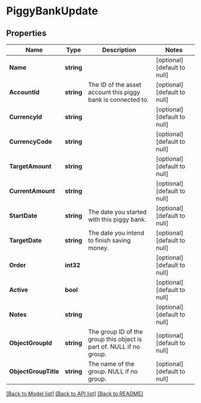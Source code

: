 # PiggyBankUpdate

## Properties
Name | Type | Description | Notes
------------ | ------------- | ------------- | -------------
**Name** | **string** |  | [optional] [default to null]
**AccountId** | **string** | The ID of the asset account this piggy bank is connected to. | [optional] [default to null]
**CurrencyId** | **string** |  | [optional] [default to null]
**CurrencyCode** | **string** |  | [optional] [default to null]
**TargetAmount** | **string** |  | [optional] [default to null]
**CurrentAmount** | **string** |  | [optional] [default to null]
**StartDate** | **string** | The date you started with this piggy bank. | [optional] [default to null]
**TargetDate** | **string** | The date you intend to finish saving money. | [optional] [default to null]
**Order** | **int32** |  | [optional] [default to null]
**Active** | **bool** |  | [optional] [default to null]
**Notes** | **string** |  | [optional] [default to null]
**ObjectGroupId** | **string** | The group ID of the group this object is part of. NULL if no group. | [optional] [default to null]
**ObjectGroupTitle** | **string** | The name of the group. NULL if no group. | [optional] [default to null]

[[Back to Model list]](../README.md#documentation-for-models) [[Back to API list]](../README.md#documentation-for-api-endpoints) [[Back to README]](../README.md)

